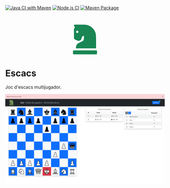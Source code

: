 [![Java CI with Maven](https://github.com/VictoRPiles/escacs/actions/workflows/maven.yml/badge.svg)](https://github.com/VictoRPiles/escacs/actions/workflows/maven.yml)
[![Node.js CI](https://github.com/VictoRPiles/escacs/actions/workflows/node.js.yml/badge.svg)](https://github.com/VictoRPiles/escacs/actions/workflows/node.js.yml)
[![Maven Package](https://github.com/VictoRPiles/escacs/actions/workflows/maven-publish.yml/badge.svg)](https://github.com/VictoRPiles/escacs/actions/workflows/maven-publish.yml)

<br>
<p align="center" width="100%">
    <img src="src/main/resources/static/frontend/images/knight-green.png" alt="icon green" width="15%"/>
</p>

# Escacs

Joc d'escacs multijugador.

<p align="center" width="100%">
    <img src=".github/readme/index.png" alt="index page"/>
</p>